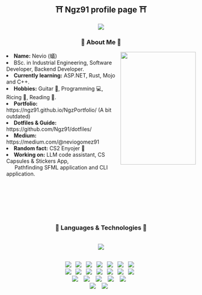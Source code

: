 
<div align="center">

  ### <h2>:shinto_shrine: <b>Ngz91 profile page</b> :shinto_shrine:</h2>

<img src="https://64.media.tumblr.com/b2db124c402f36f256fdf0f0a21820d4/9183c63c3a6737f8-31/s500x750/b3da5ed6cecab8d68113fde5b994bab5edd82470.gifv"/>

</div>
<div>
  <h3 align="center"> 🍜 About Me 🍜 </h3>
  <div align="center">
    <img src="https://media.tenor.com/ffh6cxsnSYMAAAAd/persona-aesthetic-anime.gif" align="right" width="200" height="300">
  </div>
  <li>
  <b>Name:</b> Nevio (蟻) </li>
  </li>
  <li>
  BSc. in Industrial Engineering, Software Developer, Backend Developer.
  </li>
  <li>
  <b>Currently learning:</b> ASP.NET, Rust, Mojo and C++.
  </li>
  </li>
  <li>
  <b>Hobbies:</b> Guitar 🎸, Programming 💻, Ricing 🍙, Reading 📖.
  </li>
  <li>
  <b>Portfolio:</b> https://ngz91.github.io/NgzPortfolio/ (A bit outdated)
  </li>
  <li>
  <b>Dotfiles & Guide:</b> https://github.com/Ngz91/dotfiles/
  </li>
  <li>
  <b>Medium:</b> https://medium.com/@neviogomez91
  </li>
  <li>
  <b>Random fact:</b> CS2 Enyojer 🚬
  </li>
  <li>
  <b>Working on:</b> LLM code assistant, CS Capsules & Stickers App, <br>&emsp;&nbsp;&nbsp;Pathfinding SFML application and CLI application.
  </li>
  <br><br><br>
</div>
<br><br><br>
<div>
  <h3 align="center">🍙 Languages & Technologies 🍙</h3>
<br>
</div>

<div align="center">
<img src="https://media.tenor.com/ZI3ZBdd5okYAAAAC/virtus-pro-virtus-pro-gaming.gif"/>
<br><br>
</div>

<p align="center">
  <img src="https://img.shields.io/badge/Python-3776AB?style=for-the-badge&logo=python&logoColor=white" />&nbsp;&nbsp;
  <img src="https://img.shields.io/badge/c++-%2300599C.svg?style=for-the-badge&logo=c%2B%2B&logoColor=white" />&nbsp;&nbsp;
  <img src="https://img.shields.io/badge/C%20Sharp-239120.svg?style=for-the-badge&logo=C-Sharp&logoColor=white" />&nbsp;&nbsp;
  <img src="https://img.shields.io/badge/JavaScript-F7DF1E?style=for-the-badge&logo=javascript&logoColor=black" />&nbsp;&nbsp;
  <img src="https://img.shields.io/badge/typescript-%23007ACC.svg?style=for-the-badge&logo=typescript&logoColor=white" />&nbsp;&nbsp;
  <img src="https://img.shields.io/badge/ruby-%23CC342D.svg?style=for-the-badge&logo=ruby&logoColor=white" />&nbsp;&nbsp;
  <img src="https://img.shields.io/badge/lua-%232C2D72.svg?style=for-the-badge&logo=lua&logoColor=white" />&nbsp;&nbsp;
  <br>
  <img src="https://img.shields.io/badge/django-%23092E20.svg?style=for-the-badge&logo=django&logoColor=white" />&nbsp;&nbsp;
  <img src="https://img.shields.io/badge/FastAPI-009688.svg?style=for-the-badge&logo=FastAPI&logoColor=white" />&nbsp;&nbsp;
  <img src="https://img.shields.io/badge/.NET-5C2D91?style=for-the-badge&logo=.net&logoColor=white" />&nbsp;&nbsp;
  <img src="https://img.shields.io/badge/rails-%23CC0000.svg?style=for-the-badge&logo=ruby-on-rails&logoColor=white" />&nbsp;&nbsp;
  <img src="https://img.shields.io/badge/node.js%20-%2343853D.svg?&style=for-the-badge&logo=node.js&logoColor=white" />&nbsp;&nbsp;
  <img src="https://img.shields.io/badge/react%20-%2300D9FF.svg?&style=for-the-badge&logo=react&logoColor=white" />&nbsp;&nbsp;
  <img src="https://img.shields.io/badge/Next-black?style=for-the-badge&logo=next.js&logoColor=white" />&nbsp;&nbsp;
  <br>
  <img src="https://img.shields.io/badge/TensorFlow-%23FF6F00.svg?style=for-the-badge&logo=TensorFlow&logoColor=white"/>&nbsp;&nbsp;&nbsp;
  <img src="https://img.shields.io/badge/jupyter-%23FA0F00.svg?style=for-the-badge&logo=jupyter&logoColor=white"/>&nbsp;&nbsp;&nbsp;
  <img src="https://img.shields.io/badge/pandas-%23150458.svg?style=for-the-badge&logo=pandas&logoColor=white"/>&nbsp;&nbsp;&nbsp;
  <img src="https://img.shields.io/badge/scikit--learn-%23F7931E.svg?style=for-the-badge&logo=scikit-learn&logoColor=white"/>&nbsp;&nbsp;&nbsp;
  <img src="https://img.shields.io/badge/GoogleCloud-%234285F4.svg?style=for-the-badge&logo=google-cloud&logoColor=white"/>&nbsp;&nbsp;&nbsp;
  <br>
  <img src="https://img.shields.io/badge/NeoVim-%2357A143.svg?&style=for-the-badge&logo=neovim&logoColor=white"/>&nbsp;&nbsp;&nbsp;
  <img src="https://img.shields.io/badge/Arch%20Linux-1793D1?logo=arch-linux&logoColor=fff&style=for-the-badge"/>&nbsp;&nbsp;&nbsp;
</p>
